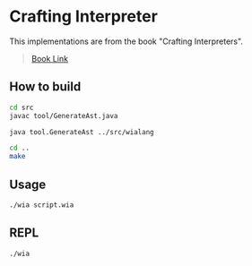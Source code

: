# Crafting Interpreter
This implementations are from the book "Crafting Interpreters".

> [Book Link](https://craftinginterpreters.com/contents.html)

## How to build

```sh
cd src
javac tool/GenerateAst.java

java tool.GenerateAst ../src/wialang

cd ..
make
```

## Usage

```sh
./wia script.wia
```

## REPL

```sh
./wia
```

